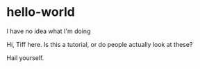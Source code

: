 # hello-world
I have no idea what I'm doing

Hi, Tiff here.
Is this a tutorial, or do people actually look at these?

Hail yourself.
